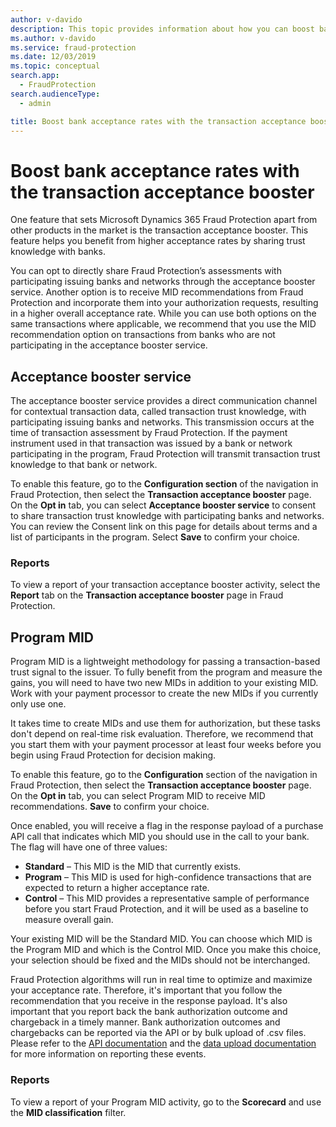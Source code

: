 ```yaml
---
author: v-davido
description: This topic provides information about how you can boost bank acceptance rates.
ms.author: v-davido
ms.service: fraud-protection
ms.date: 12/03/2019
ms.topic: conceptual
search.app: 
  - FraudProtection
search.audienceType:
  - admin

title: Boost bank acceptance rates with the transaction acceptance booster
---
```


# Boost bank acceptance rates with the transaction acceptance booster


One feature that sets Microsoft Dynamics 365 Fraud Protection apart from other products in the market is the transaction acceptance booster. This feature helps you benefit from higher acceptance rates by sharing trust knowledge with banks. 

You can opt to directly share Fraud Protection’s assessments with participating issuing banks and networks through the acceptance booster service. Another option is to receive MID recommendations from Fraud Protection and incorporate them into your authorization requests, resulting in a higher overall acceptance rate. While you can use both options on the same transactions where applicable, we recommend that you use the MID recommendation option on transactions from banks who are not participating in the acceptance booster service.

## Acceptance booster service
The acceptance booster service provides a direct communication channel for contextual transaction data, called transaction trust knowledge, with participating issuing banks and networks. This transmission occurs at the time of transaction assessment by Fraud Protection. If the payment instrument used in that transaction was issued by a bank or network participating in the program, Fraud Protection will transmit transaction trust knowledge to that bank or network. 


To enable this feature, go to the **Configuration section** of the navigation in Fraud Protection, then select the **Transaction acceptance booster** page. On the **Opt in** tab, you can select **Acceptance booster service** to consent to share transaction trust knowledge with participating banks and networks. You can review the Consent link on this page for details about terms and a list of participants in the program. Select **Save** to confirm your choice.

### Reports
To view a report of your transaction acceptance booster activity, select the **Report** tab on the **Transaction acceptance booster** page in Fraud Protection.

## Program MID

Program MID is a lightweight methodology for passing a transaction-based trust signal to the issuer. To fully benefit from the program and measure the gains, you will need to have two new MIDs in addition to your existing MID. Work with your payment processor to create the new MIDs if you currently only use one. 

It takes time to create MIDs and use them for authorization, but these tasks don't depend on real-time risk evaluation. Therefore, we recommend that you start them with your payment processor at least four weeks before you begin using Fraud Protection for decision making. 

To enable this feature, go to the **Configuration** section of the navigation in Fraud Protection, then select the **Transaction acceptance booster** page. On the **Opt in** tab, you can select Program MID to receive MID recommendations. **Save** to confirm your choice. 

Once enabled, you will receive a flag in the response payload of a purchase API call that indicates which MID you should use in the call to your bank. The flag will have one of three values: 

- **Standard** – This MID is the MID that currently exists. 
- **Program** – This MID is used for high-confidence transactions that are expected to return a higher acceptance rate. 
- **Control** – This MID provides a representative sample of performance before you start Fraud Protection, and it will be used as a baseline to measure overall gain. 

Your existing MID will be the Standard MID. You can choose which MID is the Program MID and which is the Control MID. Once you make this choice, your selection should be fixed and the MIDs should not be interchanged. 

Fraud Protection algorithms will run in real time to optimize and maximize your acceptance rate. Therefore, it's important that you follow the recommendation that you receive in the response payload. It's also important that you report back the bank authorization outcome and chargeback in a timely manner. Bank authorization outcomes and chargebacks can be reported via the API or by bulk upload of .csv files. Please refer to the [API documentation](integrate-real-time-api.md) and the [data upload documentation](data-upload.md) for more information on reporting these events.

### Reports
To view a report of your Program MID activity, go to the **Scorecard** and use the **MID classification** filter.
